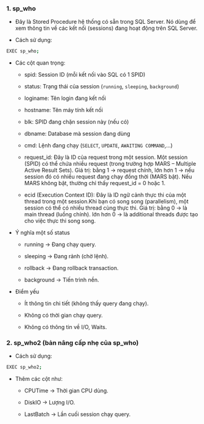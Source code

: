 ### 1. sp_who

- Đây là Stored Procedure hệ thống có sẵn trong SQL Server. Nó dùng để xem thông tin về các kết nối (sessions) đang hoạt động trên SQL Server.

- Cách sử dụng:

```bash
EXEC sp_who;
```

- Các cột quan trọng:

	- spid: Session ID (mỗi kết nối vào SQL có 1 SPID)      
	
	- status: Trạng thái của session (`running`, `sleeping`, `background`) 	
	
	- loginame: Tên login đang kết nối     
	
	- hostname: Tên máy tính kết nối        
	
	- blk: SPID đang chặn session này (nếu có)        
	
	- dbname: Database mà session đang dùng         
	
	- cmd: Lệnh đang chạy (`SELECT`, `UPDATE`, `AWAITING COMMAND`,...)  	
	
	- request_id: Đây là ID của request trong một session. Một session (SPID) có thể chứa nhiều request (trong trường hợp MARS – Multiple Active Result Sets). Giá trị: bằng 1 → request chính, lớn hơn 1 → nếu session đó có nhiều request đang chạy đồng thời (MARS bật). Nếu MARS không bật, thường chỉ thấy request_id = 0 hoặc 1.	
	
	- ecid (Execution Context ID): Đây là ID ngữ cảnh thực thi của một thread trong một session.Khi bạn có song song (parallelism), một session có thể có nhiều thread cùng thực thi.
		Giá trị: bằng 0 → là main thread (luồng chính). lớn hơn 0 → là additional threads được tạo cho việc thực thi song song.                      


- Ý nghĩa một số status

	- running → Đang chạy query.

	- sleeping → Đang rảnh (chờ lệnh).

	- rollback → Đang rollback transaction.

	- background → Tiến trình nền.

- Điểm yếu

	- Ít thông tin chi tiết (không thấy query đang chạy).

	- Không có thời gian chạy query.

	- Không có thông tin về I/O, Waits.
	
### 2. sp_who2 (bản nâng cấp nhẹ của sp_who)

- Cách sử dụng:

```bash
EXEC sp_who2;
```

- Thêm các cột như:

	- CPUTime → Thời gian CPU dùng.

	- DiskIO → Lượng I/O.

	- LastBatch → Lần cuối session chạy query.